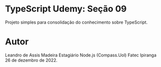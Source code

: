 # TypeScript Udemy: Seção 09
Projeto simples para consolidação do conhecimento sobre TypeScript.

# Autor
Leandro de Assis Madeira
Estagiário Node.js (Compass.Uol)
Fatec Ipiranga
26 de dezembro de 2022.